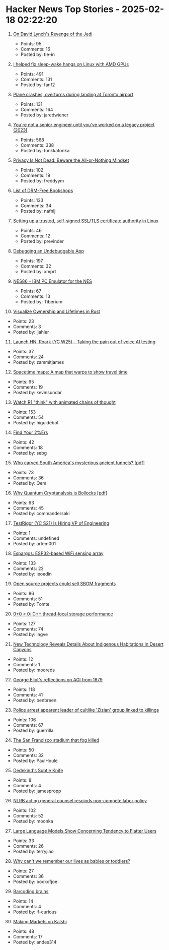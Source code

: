 # Hacker News Top Stories - 2025-02-18 02:22:20

1. [On David Lynch's Revenge of the Jedi](https://www.benningtonreview.org/adam-golaski)
   - Points: 95
   - Comments: 16
   - Posted by: tie-in

2. [I helped fix sleep-wake hangs on Linux with AMD GPUs](https://nyanpasu64.gitlab.io/blog/amdgpu-sleep-wake-hang/)
   - Points: 491
   - Comments: 131
   - Posted by: fanf2

3. [Plane crashes, overturns during landing at Toronto airport](https://www.cbc.ca/news/canada/toronto/toronto-pearson-overturned-airplane-1.7461227)
   - Points: 131
   - Comments: 164
   - Posted by: jaredwiener

4. [You're not a senior engineer until you've worked on a legacy project (2023)](https://www.infobip.com/developers/blog/seniors-working-on-a-legacy-project)
   - Points: 568
   - Comments: 338
   - Posted by: tonkkatonka

5. [Privacy Is Not Dead: Beware the All-or-Nothing Mindset](https://www.privacyguides.org/articles/2025/02/17/privacy-is-not-dead/)
   - Points: 102
   - Comments: 19
   - Posted by: freddyym

6. [List of DRM-Free Bookshops](https://libreture.com/bookshops/)
   - Points: 133
   - Comments: 34
   - Posted by: nafnlj

7. [Setting up a trusted, self-signed SSL/TLS certificate authority in Linux](https://previnder.com/tls-ca-linux/)
   - Points: 46
   - Comments: 12
   - Posted by: previnder

8. [Debugging an Undebuggable App](https://bryce.co/undebuggable/)
   - Points: 197
   - Comments: 32
   - Posted by: xmprt

9. [NES86 – IBM PC Emulator for the NES](https://github.com/decrazyo/nes86)
   - Points: 67
   - Comments: 13
   - Posted by: Tiberium

10. [Visualize Ownership and Lifetimes in Rust](https://github.com/cordx56/rustowl)
   - Points: 23
   - Comments: 3
   - Posted by: ljahier

11. [Launch HN: Roark (YC W25) – Taking the pain out of voice AI testing](undefined)
   - Points: 37
   - Comments: 24
   - Posted by: zammitjames

12. [Spacetime maps: A map that warps to show travel time](https://maps.vvolhejn.com)
   - Points: 95
   - Comments: 19
   - Posted by: kevinsundar

13. [Watch R1 "think" with animated chains of thought](https://github.com/dhealy05/frames_of_mind)
   - Points: 153
   - Comments: 54
   - Posted by: higuidebot

14. [Find Your 2%Ers](https://joyarbitrage.substack.com/p/find-your-2ers)
   - Points: 42
   - Comments: 18
   - Posted by: sebg

15. [Who carved South America's mysterious ancient tunnels? [pdf]](https://www.clp.unesp.br/Modulos/Noticias/401/paleoburrows-nature-2025.pdf)
   - Points: 73
   - Comments: 36
   - Posted by: Qem

16. [Why Quantum Cryptanalysis is Bollocks [pdf]](https://www.cs.auckland.ac.nz/~pgut001/pubs/bollocks.pdf)
   - Points: 63
   - Comments: 45
   - Posted by: commandersaki

17. [TestRigor (YC S21) Is Hiring VP of Engineering](https://www.ycombinator.com/companies/testrigor/jobs/AuTkpC9-vp-of-engineering)
   - Points: 1
   - Comments: undefined
   - Posted by: artem001

18. [Espargos: ESP32-based WiFi sensing array](https://espargos.net/)
   - Points: 133
   - Comments: 22
   - Posted by: leoedin

19. [Open source projects could sell SBOM fragments](https://www.thomas-huehn.com/open-source-projects-could-sell-sbom-fragments/)
   - Points: 86
   - Comments: 51
   - Posted by: Tomte

20. [0+0 > 0: C++ thread-local storage performance](https://yosefk.com/blog/cxx-thread-local-storage-performance.html)
   - Points: 127
   - Comments: 74
   - Posted by: ingve

21. [New Technology Reveals Details About Indigenous Habitations in Desert Canyons](https://www.smithsonianmag.com/history/canyon-of-the-ancestors-180985955/)
   - Points: 12
   - Comments: 1
   - Posted by: mooreds

22. [George Eliot's reflections on AGI from 1879](https://www.learningfromexamples.com/p/reflections-on-superintelligence)
   - Points: 118
   - Comments: 41
   - Posted by: benbreen

23. [Police arrest apparent leader of cultlike 'Zizian' group linked to killings](https://www.pressdemocrat.com/article/trending/police-arrest-apparent-leader-of-cultlike-zizian-group-linked-to-multiple/)
   - Points: 106
   - Comments: 67
   - Posted by: guerrilla

24. [The San Francisco stadium that fog killed](https://www.sfgate.com/sports/article/sf-thought-built-stadium-future-fog-ewing-field-20051971.php)
   - Points: 50
   - Comments: 32
   - Posted by: PaulHoule

25. [Dedekind's Subtle Knife](https://mathenchant.wordpress.com/2025/02/17/dedekinds-subtle-knife/)
   - Points: 8
   - Comments: 4
   - Posted by: jamespropp

26. [NLRB acting general counsel rescinds non-compete labor policy](https://natlawreview.com/article/nlrb-acting-general-counsel-rescinds-non-compete-labor-policy)
   - Points: 102
   - Comments: 52
   - Posted by: moonka

27. [Large Language Models Show Concerning Tendency to Flatter Users](https://xyzlabs.substack.com/p/large-language-models-show-concerning)
   - Points: 33
   - Comments: 26
   - Posted by: terryjiao

28. [Why can't we remember our lives as babies or toddlers?](https://www.theguardian.com/science/2025/feb/16/why-cant-we-remember-our-lives-as-babies-or-toddlers)
   - Points: 27
   - Comments: 36
   - Posted by: bookofjoe

29. [Barcoding brains](https://www.asimov.press/p/barcoding-brains)
   - Points: 14
   - Comments: 4
   - Posted by: if-curious

30. [Making Markets on Kalshi](https://rlafuente.com/post?post=2025-2-16-marketmaking-on-kalshi)
   - Points: 48
   - Comments: 17
   - Posted by: andes314

